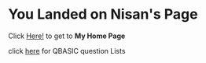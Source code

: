 # You Landed on Nisan's Page
Click [Here!](http://nisanlamichhane.com.np) to get to **My Home Page**

click [here](/qbasicquestions.html) for QBASIC question Lists
